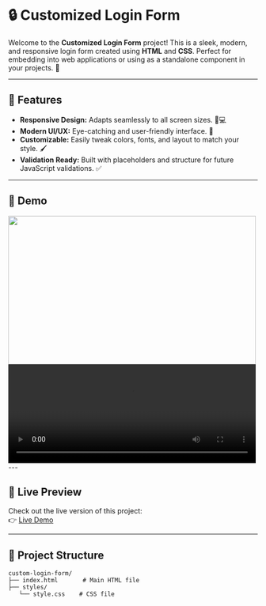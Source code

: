 # 🔒 Customized Login Form

Welcome to the **Customized Login Form** project! This is a sleek, modern, and responsive login form created using **HTML** and **CSS**. Perfect for embedding into web applications or using as a standalone component in your projects. 🎉

---

## 🌟 Features

- **Responsive Design:** Adapts seamlessly to all screen sizes. 📱💻
- **Modern UI/UX:** Eye-catching and user-friendly interface. 🎨
- **Customizable:** Easily tweak colors, fonts, and layout to match your style. 🖌️
- **Validation Ready:** Built with placeholders and structure for future JavaScript validations. ✅

---

## 📸 Demo

<img src="https://i.imgur.com/YiPXqoV.png" width="500" height="300">
<video width="500px" height="200px" controls><source src="https://i.imgur.com/M8caIvJ.mp4"></video>
---

## 🚀 Live Preview

Check out the live version of this project:  
👉 [Live Demo]([https://your-live-demo-link.com](https://loginorm.netlify.app/))  

---

## 📂 Project Structure

```plaintext
custom-login-form/
├── index.html       # Main HTML file
├── styles/
   └── style.css    # CSS file
